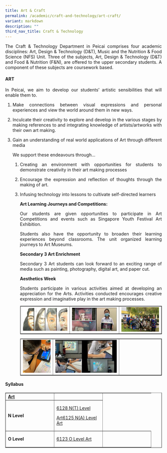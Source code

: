 ```yaml
---
title: Art & Craft
permalink: /academic/craft-and-technology/art-craft/
variant: markdown
description: ""
third_nav_title: Craft & Technology
---
```

<p></p><p align="justify">The Craft &amp; Technology Department in Peicai comprises four academic disciplines: Art, Design &amp; Technology (D&amp;T), Music and the Nutrition &amp; Food Science (NFS) Unit. Three of the subjects, Art, Design &amp; Technology (D&amp;T) and Food &amp; Nutrition (F&amp;N), are offered to the upper secondary students. A component of these subjects are coursework based.&nbsp;</p>
<h4><strong>ART</strong></h4>
<p></p><p align="justify">In Peicai, we aim&nbsp;to develop our students’ artistic sensibilities that will enable them to.</p>
<ol>
<li><p align="justify">Make connections between visual expressions and personal experiences and view the world around them in new ways.&nbsp;
</p></li><li><p align="justify">Inculcate their creativity to explore and develop in the various stages by making references to and integrating knowledge of artists/artworks with their own art making.&nbsp;
</p></li><li><p align="justify">Gain an understanding of real world applications of Art through different media&nbsp;
</p><p>We support these endeavours through…</p>
<ol>
<li><p align="justify">Creating an environment with opportunities for students to demonstrate creativity in their art making processes
</p></li><li><p align="justify">Encourage the expression and reflection of thoughts through the making of art.
</p></li><li><p align="justify">Infusing technology into lessons to cultivate self-directed learners
</p><p><strong>Art Learning Journeys and Competitions:</strong></p>
<p></p><p align="justify">Our students are given opportunities to participate in Art Competitions and events such as Singapore Youth Festival Art Exhibition.</p>
<p></p><p align="justify">Students also have the opportunity to broaden their learning experiences beyond classrooms. The unit organized learning journeys to Art Museums.</p>
<p><strong>Secondary 3 Art Enrichment</strong></p>
<p></p><p align="justify">Secondary 3 Art students can look forward to an exciting range of media such as painting, photography, digital art, and paper cut.</p>
<p><strong>Aesthetics Week</strong></p>
<p></p><p align="justify">Students participate in various activities aimed at developing an appreciation for the Arts. Activities conducted encourages creative expression and imaginative play in the art making processes.</p>
<table style="border-collapse: collapse; width: 100%;" border="1">
<tbody>
<tr>
<td style="width: 35%;"><img src="/images/ct1.jpg"></td>
<td style="width: 35%;"><img src="/images/ct2.png"></td>
<td style="width: 30%;"><img src="/images/ct3.jpg"></td>
</tr>
</tbody>
</table>
<table style="border-collapse: collapse; width: 100%;" border="1">
<tbody>
<tr>
<td style="width: 23%;"><img src="/images/ct4.jpg"></td>
<td style="width: 47%;"><img src="/images/ct5.jpg"></td>
<td style="width: 30%;">&nbsp;</td>
</tr>
</tbody>
</table>
</li></ol></li></ol>
<h4><strong>Syllabus</strong></h4>
<table style="border-collapse: collapse; width: 100%;" border="1">
<tbody>
<tr>
<td width="141"><strong><u>Art</u></strong></td>
<td width="141"><a>
</a></td></tr><tr>
<td width="60"><strong>N Level</strong></td>
<td width="141">
<p><a href="https://www.seab.gov.sg/docs/default-source/national-examinations/syllabus/nlevel/2022syllabus/6128_y22_sy.pdf">6128 N(T) Level</a></p>
<p><a href="https://www.seab.gov.sg/docs/default-source/national-examinations/syllabus/nlevel/2022syllabus/6128_y22_sy.pdf">Art</a><a href="https://www.seab.gov.sg/docs/default-source/national-examinations/syllabus/nlevel/2021syllabus/6125_y21_sy.pdf">6125 N(A) Level Art</a></p>
</td>
</tr>
<tr>
<td width="60"><strong>O Level</strong></td>
<td width="141"><a href="https://www.seab.gov.sg/docs/default-source/national-examinations/syllabus/olevel/2022syllabus/6123_y22_sy.pdf"><p>6123 O Level Art</p></a></td>
<td width="141">&nbsp;</td>
</tr>
</tbody>
</table>